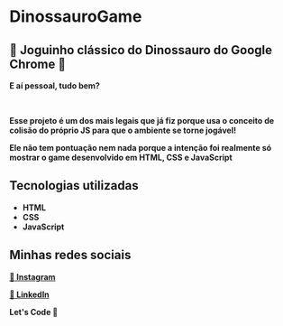 <h1> DinossauroGame </h1>

<h2>🦘 Joguinho clássico do Dinossauro do Google Chrome 🦘</h2>

<p><b>E aí pessoal, tudo bem?<b></p> <br>
  
<p>Esse projeto é um dos mais legais que já fiz porque usa o conceito de colisão do próprio JS para que o ambiente se torne jogável!</p>
<p>Ele não tem pontuação nem nada porque a intenção foi realmente só mostrar o game desenvolvido em HTML, CSS e JavaScript</p>
  
 <h2>Tecnologias utilizadas</h2>
  <ul>
    <li>HTML</li>
    <li>CSS</li>
    <li>JavaScript</li>
  </ul>

  
<footer>
   <h2>Minhas redes sociais</h2>
  <a href="https://www.instagram.com/ardasse.jose"><p>📸 Instagram</p></a>
  <a href="https://www.linkedin.com/in/ardassejose"><p>💼 LinkedIn</p></a>
  <p>Let's Code 🚀</p>
<footer>
